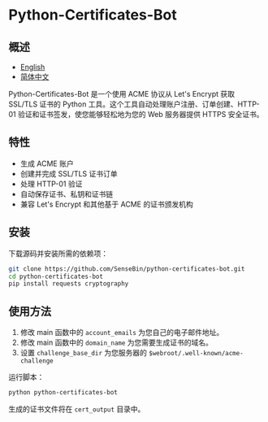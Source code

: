 # Python-Certificates-Bot
## 概述
- [English](README.md)
- [简体中文](README.zh.md)

Python-Certificates-Bot 是一个使用 ACME 协议从 Let's Encrypt 获取 SSL/TLS 证书的 Python 工具。这个工具自动处理账户注册、订单创建、HTTP-01 验证和证书签发，使您能够轻松地为您的 Web 服务器提供 HTTPS 安全证书。

## 特性
- 生成 ACME 账户
- 创建并完成 SSL/TLS 证书订单
- 处理 HTTP-01 验证
- 自动保存证书、私钥和证书链
- 兼容 Let's Encrypt 和其他基于 ACME 的证书颁发机构

## 安装
下载源码并安装所需的依赖项：

```bash
git clone https://github.com/SenseBin/python-certificates-bot.git
cd python-certificates-bot
pip install requests cryptography
```

## 使用方法
1. 修改 main 函数中的 `account_emails` 为您自己的电子邮件地址。
2. 修改 main 函数中的 `domain_name` 为您需要生成证书的域名。
3. 设置 `challenge_base_dir` 为您服务器的 `$webroot/.well-known/acme-challenge`

运行脚本：
```bash
python python-certificates-bot
```
生成的证书文件将在 `cert_output` 目录中。
